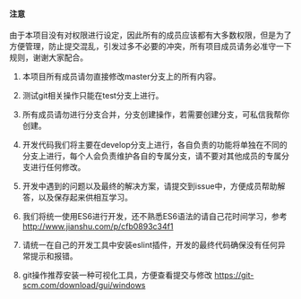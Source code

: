 

#### 注意

由于本项目没有对权限进行设定，因此所有的成员应该都有大多数权限，但是为了方便管理，防止提交混乱，引发过多不必要的冲突，所有项目成员请务必准守一下规则，谢谢大家配合。

1. 本项目所有成员请勿直接修改master分支上的所有内容。

2. 测试git相关操作只能在test分支上进行。

3. 所有成员请勿进行分支合并，分支创建操作，若需要创建分支，可私信我帮你创建。

4. 开发代码我们将主要在develop分支上进行，各自负责的功能将单独在不同的分支上进行，每个人会负责维护各自的专属分支，请不要对其他成员的专属分支进行任何修改。

5. 开发中遇到的问题以及最终的解决方案，请提交到issue中，方便成员帮助解答，以及保存起来供相互学习。

6. 我们将统一使用ES6进行开发，还不熟悉ES6语法的请自己花时间学习，参考 http://www.jianshu.com/p/cfb0893c34f1

7. 请统一在自己的开发工具中安装eslint插件，开发的最终代码确保没有任何异常提示和报错。

8. git操作推荐安装一种可视化工具，方便查看提交与修改  https://git-scm.com/download/gui/windows
